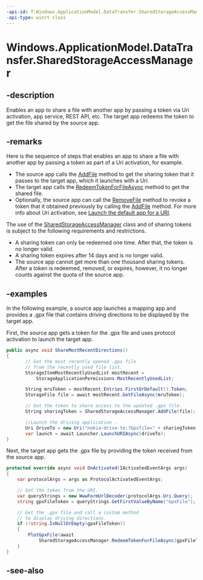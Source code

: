 ----api-id: T:Windows.ApplicationModel.DataTransfer.SharedStorageAccessManager
-api-type: winrt class
---<!-- Class syntax.public class SharedStorageAccessManager --># Windows.ApplicationModel.DataTransfer.SharedStorageAccessManager## -descriptionEnables an app to share a file with another app by passing a token via Uri activation, app service, REST API, etc. The target app redeems the token to get the file shared by the source app.## -remarksHere is the sequence of steps that enables an app to share a file with another app by passing a token as part of a Uri activation, for example.+ The source app calls the [AddFile](sharedstorageaccessmanager_addfile.md) method to get the sharing token that it passes to the target app, which it launches with a Uri.+ The target app calls the [RedeemTokenForFileAsync](sharedstorageaccessmanager_redeemtokenforfileasync.md) method to get the shared file.+ Optionally, the source app can call the [RemoveFile](sharedstorageaccessmanager_removefile.md) method to revoke a token that it obtained previously by calling the [AddFile](sharedstorageaccessmanager_addfile.md) method.For more info about Uri activation, see [Launch the default app for a URI](http://msdn.microsoft.com/library/7b0d0af5-d89e-4db0-9b79-90201d79974f).The use of the [SharedStorageAccessManager](sharedstorageaccessmanager.md) class and of sharing tokens is subject to the following requirements and restrictions.+ A sharing token can only be redeemed one time. After that, the token is no longer valid.+ A sharing token expires after 14 days and is no longer valid.+ The source app cannot get more than one thousand sharing tokens. After a token is redeemed, removed, or expires, however, it no longer counts against the quota of the source app.## -examplesIn the following example, a source app launches a mapping app and provides a .gpx file that contains driving directions to be displayed by the target app.First, the source app gets a token for the .gpx file and uses protocol activation to launch the target app.```csharppublic async void ShareMostRecentDirections(){       // Get the most recently opened .gpx file       // from the recently used file list.       StorageItemMostRecentlyUsedList mostRecent =            StorageApplicationPermissions.MostRecentlyUsedList;       String mruToken = mostRecent.Entries.FirstOrDefault().Token;       StorageFile file = await mostRecent.GetFileAsync(mruToken);       // Get the token to share access to the updated .gpx file.       String sharingToken = SharedStorageAccessManager.AddFile(file);       //Launch the driving application .       Uri driveTo = new Uri("nokia-drive-to:?Gpxfile=" + sharingToken);       var launch = await Launcher.LaunchURIAsync(driveTo);}```Next, the target app gets the .gpx file by providing the token received from the source app.```csharpprotected override async void OnActivated(IActivatedEventArgs args){    var protocolArgs = args as ProtocolActivatedEventArgs;    // Get the token from the URI.    var queryStrings = new WwwFormUrlDecoder(protocolArgs.Uri.Query);    string gpxFileToken = queryStrings.GetFirstValueByName("GpxFile");    // Get the .gpx file and call a custom method    // to display driving directions.    if (!string.IsNullOrEmpty(gpxFileToken))    {        PlotGpxFile(await            SharedStorageAccessManager.RedeemTokenForFileAsync(gpxFileToken));    }}```## -see-also